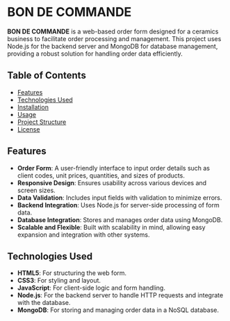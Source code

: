 # BON DE COMMANDE

**BON DE COMMANDE** is a web-based order form designed for a ceramics business to facilitate order processing and management. This project uses Node.js for the backend server and MongoDB for database management, providing a robust solution for handling order data efficiently.

## Table of Contents

- [Features](#features)
- [Technologies Used](#technologies-used)
- [Installation](#installation)
- [Usage](#usage)
- [Project Structure](#project-structure)
- [License](#license)

## Features

- **Order Form**: A user-friendly interface to input order details such as client codes, unit prices, quantities, and sizes of products.
- **Responsive Design**: Ensures usability across various devices and screen sizes.
- **Data Validation**: Includes input fields with validation to minimize errors.
- **Backend Integration**: Uses Node.js for server-side processing of form data.
- **Database Integration**: Stores and manages order data using MongoDB.
- **Scalable and Flexible**: Built with scalability in mind, allowing easy expansion and integration with other systems.

## Technologies Used

- **HTML5**: For structuring the web form.
- **CSS3**: For styling and layout.
- **JavaScript**: For client-side logic and form handling.
- **Node.js**: For the backend server to handle HTTP requests and integrate with the database.
- **MongoDB**: For storing and managing order data in a NoSQL database.




